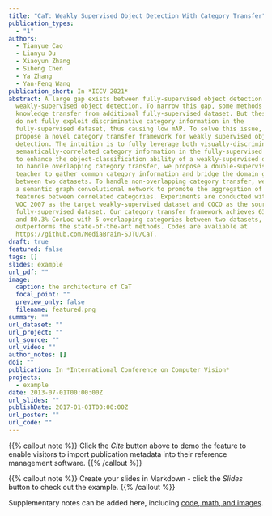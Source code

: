 ```yaml
---
title: "CaT: Weakly Supervised Object Detection With Category Transfer"
publication_types:
  - "1"
authors:
  - Tianyue Cao
  - Lianyu Du
  - Xiaoyun Zhang
  - Siheng Chen
  - Ya Zhang
  - Yan-Feng Wang
publication_short: In *ICCV 2021*
abstract: A large gap exists between fully-supervised object detection and
  weakly-supervised object detection. To narrow this gap, some methods consider
  knowledge transfer from additional fully-supervised dataset. But these methods
  do not fully exploit discriminative category information in the
  fully-supervised dataset, thus causing low mAP. To solve this issue, we
  propose a novel category transfer framework for weakly supervised object
  detection. The intuition is to fully leverage both visually-discriminative and
  semantically-correlated category information in the fully-supervised dataset
  to enhance the object-classification ability of a weakly-supervised detector.
  To handle overlapping category transfer, we propose a double-supervision mean
  teacher to gather common category information and bridge the domain gap
  between two datasets. To handle non-overlapping category transfer, we propose
  a semantic graph convolutional network to promote the aggregation of semantic
  features between correlated categories. Experiments are conducted with Pascal
  VOC 2007 as the target weakly-supervised dataset and COCO as the source
  fully-supervised dataset. Our category transfer framework achieves 63.5% mAP
  and 80.3% CorLoc with 5 overlapping categories between two datasets, which
  outperforms the state-of-the-art methods. Codes are avaliable at
  https://github.com/MediaBrain-SJTU/CaT.
draft: true
featured: false
tags: []
slides: example
url_pdf: ""
image:
  caption: the architecture of CaT
  focal_point: ""
  preview_only: false
  filename: featured.png
summary: ""
url_dataset: ""
url_project: ""
url_source: ""
url_video: ""
author_notes: []
doi: ""
publication: In *International Conference on Computer Vision*
projects:
  - example
date: 2013-07-01T00:00:00Z
url_slides: ""
publishDate: 2017-01-01T00:00:00Z
url_poster: ""
url_code: ""
---
```


{{% callout note %}}
Click the *Cite* button above to demo the feature to enable visitors to import publication metadata into their reference management software.
{{% /callout %}}

{{% callout note %}}
Create your slides in Markdown - click the *Slides* button to check out the example.
{{% /callout %}}

Supplementary notes can be added here, including [code, math, and images](https://wowchemy.com/docs/writing-markdown-latex/).
